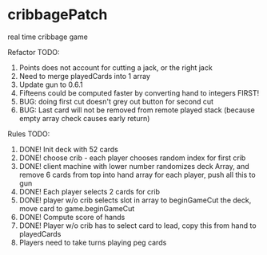 # cribbagePatch
real time cribbage game

Refactor TODO:
1. Points does not account for cutting a jack, or the right jack
2. Need to merge playedCards into 1 array
3. Update gun to 0.6.1
4. Fifteens could be computed faster by converting hand to integers FIRST! 
5. BUG: doing first cut doesn't grey out button for second cut
6. BUG: Last card will not be removed from remote played stack (because empty array check causes early return)

Rules TODO:

1. DONE! Init deck with 52 cards
2. DONE! choose crib - each player chooses random index for first crib
3. DONE! client machine with lower number randomizes deck Array, and 
remove 6 cards from top into hand array for each player, push all this to gun
5. DONE! Each player selects 2 cards for crib
6. DONE! player w/o crib selects slot in array to beginGameCut the deck, move card to game.beginGameCut
7. DONE! Compute score of hands
8. DONE! Player w/o crib has to select card to lead, copy this from hand to playedCards
9. Players need to take turns playing peg cards
